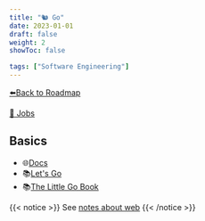 ```yaml
---
title: "🐿️ Go"
date: 2023-01-01
draft: false
weight: 2
showToc: false

tags: ["Software Engineering"]
---
```


[⬅️Back to Roadmap](/posts/roadmap)

[💼 Jobs](https://www.linkedin.com/jobs/search/?keywords=Golang&location=Spain)

## Basics

- 🌐[Docs](https://go.dev/learn/)
- 📚[Let's Go](https://lets-go.alexedwards.net/)
- 📚[The Little Go Book](https://www.openmymind.net/The-Little-Go-Book/)

{{< notice >}}
See [notes about web](/posts/roadmap/#web-development)
{{< /notice >}}
